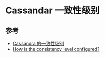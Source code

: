 # Cassandar 一致性级别

## 参考

* [Cassandra 的一致性级别](https://blog.csdn.net/limingjian/article/details/8836538)
* [How is the consistency level configured?](https://docs.datastax.com/en/archived/cassandra/3.0/cassandra/dml/dmlConfigConsistency.html)
